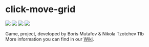 # click-move-grid

[![](https://img.shields.io/badge/license-GPL--3.0-red.svg)](https://www.gnu.org/licenses/quick-guide-gplv3.en.html) [![](https://img.shields.io/badge/platform-Android-blue.svg)](https://www.android.com/) ![](https://img.shields.io/jenkins/s/https/jenkins.qa.ubuntu.com/view/Precise/view/All%20Precise/job/precise-desktop-amd64_default.svg) ![](https://img.shields.io/badge/Engine-Unity--5-lightgrey.svg)

Game, project, developed by Boris Mutafov &amp; Nikola Tzotchev 11b <br />
More information you can find in our [Wiki](https://github.com/mutafow/click-move-grid/wiki).
